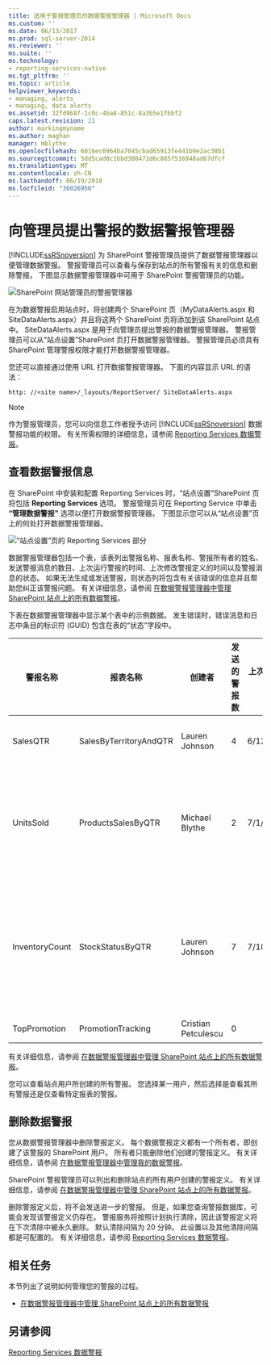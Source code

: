 ```yaml
---
title: 适用于警报管理员的数据警报管理器 | Microsoft Docs
ms.custom: ''
ms.date: 06/13/2017
ms.prod: sql-server-2014
ms.reviewer: ''
ms.suite: ''
ms.technology:
- reporting-services-native
ms.tgt_pltfrm: ''
ms.topic: article
helpviewer_keywords:
- managing, alerts
- managing, data alerts
ms.assetid: 32fd968f-1c0c-4ba8-851c-8a3b5e1fbbf2
caps.latest.revision: 21
author: markingmyname
ms.author: maghan
manager: mblythe
ms.openlocfilehash: 6016ec6964ba7045cbad65913fe441b9e2ac38b1
ms.sourcegitcommit: 5dd5cad0c1bbd308471d6c885f516948ad67dfcf
ms.translationtype: MT
ms.contentlocale: zh-CN
ms.lasthandoff: 06/19/2018
ms.locfileid: "36026956"
---
```

# <a name="data-alert-manager-for-alerting-administrators"></a>向管理员提出警报的数据警报管理器
  [!INCLUDE[ssRSnoversion](../includes/ssrsnoversion-md.md)] 为 SharePoint 警报管理员提供了数据警报管理器以便管理数据警报。 警报管理员可以查看与保存到站点的所有警报有关的信息和删除警报。 下图显示数据警报管理器中可用于 SharePoint 警报管理员的功能。  
  
 ![SharePoint 网站管理员的警报管理器](media/rs-alertmanagersite.gif "SharePoint 网站管理员的警报管理器")  
  
 在为数据警报启用站点时，将创建两个 SharePoint 页（MyDataAlerts.aspx 和 SiteDataAlerts.aspx）并且将这两个 SharePoint 页将添加到该 SharePoint 站点中。 SiteDataAlerts.aspx 是用于向管理员提出警报的数据警报管理器。 警报管理员可以从“站点设置”SharePoint 页打开数据警报管理器。 警报管理员必须具有 SharePoint 管理警报权限才能打开数据警报管理器。  
  
 您还可以直接通过使用 URL 打开数据警报管理器。 下面的内容显示 URL 的语法：  
  
 `http: //<site name>/_layouts/ReportServer/ SiteDataAlerts.aspx`  
  
> [!NOTE]  
>  作为警报管理员，您可以向信息工作者授予访问 [!INCLUDE[ssRSnoversion](../includes/ssrsnoversion-md.md)] 数据警报功能的权限。 有关所需权限的详细信息，请参阅 [Reporting Services 数据警报](../ssms/agent/alerts.md)。  
  
##  <a name="ViewingAlerts"></a> 查看数据警报信息  
 在 SharePoint 中安装和配置 Reporting Services 时，“站点设置”SharePoint 页将包括 **Reporting Services** 选项。 警报管理员可在 Reporting Service 中单击 **“管理数据警报”** 选项以便打开数据警报管理器。 下图显示您可以从“站点设置”页上的何处打开数据警报管理器。  
  
 ![“站点设置”页的 Reporting Services 部分](media/rs-sitesettings.gif "Reporting Services section of Site Settings page")  
  
 数据警报管理器包括一个表，该表列出警报名称、报表名称、警报所有者的姓名、发送警报消息的数目、上次运行警报的时间、上次修改警报定义的时间以及警报消息的状态。 如果无法生成或发送警报，则状态列将包含有关该错误的信息并且帮助您纠正该警报问题。 有关详细信息，请参阅 [在数据警报管理器中管理 SharePoint 站点上的所有数据警报](manage-all-data-alerts-on-a-sharepoint-site-in-data-alert-manager.md)。  
  
 下表在数据警报管理器中显示某个表中的示例数据。 发生错误时，错误消息和日志中条目的标识符 (GUID) 包含在表的“状态”字段中。  
  
|警报名称|报表名称|创建者|发送的警报数|上次运行时间|上次修改时间|“登录属性”|  
|----------------|-----------------|----------------|-----------------|--------------|-------------------|------------|  
|SalesQTR|SalesByTerritoryAndQTR|Lauren Johnson|4|6/12/2011|6/1/2011|最后一个警报已成功运行且已发送。|  
|UnitsSold|ProductsSalesByQTR|Michael Blythe|2|7/1/2011|6/28/2011|已成功运行最后一个警报，但由于数据未发生更改，因此未发送任何警报。|  
|InventoryCount|StockStatusByQTR|Lauren Johnson|7|7/10/2011|7/2/2011|\<错误消息> 该日志文件包含有关错误的详细信息。 请参考具有以下标识符的日志条目：\<GUID>。|  
|TopPromotion|PromotionTracking|Cristian Petculescu|0||5/23/2011|创建了警报。|  
  
 有关详细信息，请参阅 [在数据警报管理器中管理 SharePoint 站点上的所有数据警报](manage-all-data-alerts-on-a-sharepoint-site-in-data-alert-manager.md)。  
  
 您可以查看站点用户所创建的所有警报。 您选择某一用户，然后选择是查看其所有警报还是仅查看特定报表的警报。  
  
  
##  <a name="DeleteAlerts"></a> 删除数据警报  
 您从数据警报管理器中删除警报定义。 每个数据警报定义都有一个所有者，即创建了该警报的 SharePoint 用户。 所有者只能删除他们创建的警报定义。 有关详细信息，请参阅 [在数据警报管理器中管理我的数据警报](manage-my-data-alerts-in-data-alert-manager.md)。  
  
 SharePoint 警报管理员可以列出和删除站点的所有用户创建的警报定义。 有关详细信息，请参阅 [在数据警报管理器中管理 SharePoint 站点上的所有数据警报](manage-all-data-alerts-on-a-sharepoint-site-in-data-alert-manager.md)。  
  
 删除警报定义后，将不会发送进一步的警报。 但是，如果您查询警报数据库，可能会发现该警报定义仍存在。 警报服务将按照计划执行清除，因此该警报定义将在下次清除中被永久删除。 默认清除间隔为 20 分钟。 此设置以及其他清除间隔都是可配置的。 有关详细信息，请参阅 [Reporting Services 数据警报](../ssms/agent/alerts.md)。  
  
  
##  <a name="HowTo"></a> 相关任务  
 本节列出了说明如何管理您的警报的过程。  
  
-   [在数据警报管理器中管理 SharePoint 站点上的所有数据警报](manage-all-data-alerts-on-a-sharepoint-site-in-data-alert-manager.md)  
  
  
## <a name="see-also"></a>另请参阅  
 [Reporting Services 数据警报](../ssms/agent/alerts.md)  
  
  